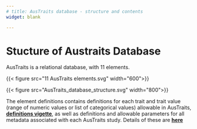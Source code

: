 ```yaml
---
# title: AusTraits database - structure and contents
widget: blank

---
```


# Stucture of Austraits Database

AusTraits is a relational database, with 11 elements.

{{< figure src="11 AusTraits elements.svg" width="600">}}

{{< figure src="AusTraits_database_structure.svg" width="800">}}

The element definitions contains definitions for each trait and trait value (range of numeric values or list of categorical values) allowable in AusTraits, <ins>**[definitions vigette](http://traitecoevo.github.io/austraits.build/articles/Trait_definitions.html)**</ins>, as well as definitions and allowable parameters for all metadata associated with each AusTraits study. Details of these are <ins>**[here](http://traitecoevo.github.io/austraits.build/articles/austraits_database_structure.html)**</ins>
